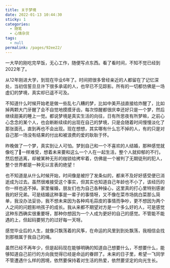 ```yaml
---
title: 关于梦境
date: 2022-01-13 10:44:30
sticky: 1
categories: 
  - 随笔
  - 心情杂货
tags: 
  - null
permalink: /pages/92ee22/
---
```


一大早的刚吃完早饭，无心工作，随便写点东西。看了看时间，不知不觉已经到2022年了。

从12年刚进大学，到现在毕业6年了。时间把很多曾经亲近的人都留在了记忆深处，当初信誓旦旦许下很多承诺的人，也早已不见踪影。所有的一切都仿佛是一场虚幻的梦境，真实却已遥不可及。

<!-- more -->

不知道什么时候开始老是做一些乱七八糟的梦，比如中美开战直接给炸醒了，比如掉两颗大门牙醒了会不自觉地摸摸牙齿，每次惊醒都很庆幸还好只是一个梦，然后继续甜美的睡上一觉。都说梦境是真实生活的向往，日有所思夜有所梦嘛，之前心心念念的某个人，也会断断续续的出现在自己的梦境，只是会随着时间慢慢淡化了那张面孔，直到再也不会出现。现在想想，其实哪有什么忘不掉的人，有的只是对自己那一场没有结果的付出和被浪费的爱的耿耿于怀。


昨晚做了一个梦，真实到让人可怕。梦到自己和一个不喜欢的人结婚，那种感觉就像吃了💩一样难受，想着未来要和这么一个人在一起生活，整个人就抑郁的不行。然后想逃离，却被某种无形的枷锁给拷牢着，仿佛是一个被判了无期徒刑的犯人，整个世界都是一种无以言表的绝望！

也不知道是从什么时候开始，时间像是被拧了发条似的，都来不及好好感受便已消逝成为过去。虽然很难接受这个事实，但其实也知道自己年龄也不小了，该经历的你一样也逃不掉。家里催婚，朋友们也为自己各种操心，这里真的打心里特别感谢我的好兄弟。可是结婚这种事是一辈子的事情呀，又不像在菜市场挑白菜那么简单，我没办法妥协，我不想未来因为各种鸡毛蒜皮的事情而争吵，更不想因为两个人之间的问题影响孩子的成长。我从来都不期望对方是一个多么好的人，可是感觉这种东西确实很重要呀，那种你想因为一个人成为更好的自己的感觉。不管能不能遇的上，但起码要努力的过好每一天呀。

感觉毕业后的人生，就像只飘荡着的风筝，在命运的风里到到处飘荡，我相信会找到那根属于我自己的绳。

虽然已经不再年少，但是起码现在能够明确的知道自己想要什么，不想要什么，能够知道自己前行的方向我觉得已经是命运的眷顾了。未来的日子里，希望一飞同学不管遭遇什么样的困境，依然要保持着对生活的热爱，依然要坚定的向光生长。

 <comment/> 